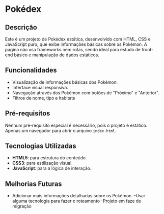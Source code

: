 
# Pokédex

## Descrição

Este é um projeto de Pokédex estática, desenvolvido com HTML, CSS e JavaScript puro, que exibe informações básicas sobre os Pokémon. A pagina não usa frameworks nem rotas, sendo ideal para estudo de front-end básico e manipulação de dados estáticos.

## Funcionalidades

- Visualização de informações básicas dos Pokémon.
- Interface visual responsiva.
- Navegação através dos Pokémon com botões de "Próximo" e "Anterior".
- Filtros de nome, tipo e habitats

## Pré-requisitos

Nenhum pré-requisito especial é necessário, pois o projeto é estático. Apenas um navegador para abrir o arquivo `index.html`.

## Tecnologias Utilizadas

- **HTML5**: para estrutura do conteúdo.
- **CSS3**: para estilização visual.
- **JavaScript**: para a lógica de interação.

## Melhorias Futuras

- Adicionar mais informações detalhadas sobre os Pokémon.
-Usar alguma tecnologia para fazer o roteamento
-Projeto em faze de migração 


